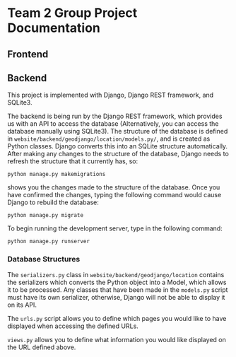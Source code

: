 # Team 2 Group Project Documentation

## Frontend

## Backend

This project is implemented with Django, Django REST framework, and SQLite3.

The backend is being run by the Django REST framework, which provides us with an API to access the database (Alternatively, you can access the database manually using SQLite3). The structure of the database is defined in `website/backend/geodjango/location/models.py/`, and is created as Python classes. Django converts this into an SQLite structure automatically. After making any changes to the structure of the database, Django needs to refresh the structure that it currently has, so:

`python manage.py makemigrations`

shows you the changes made to the structure of the database. Once you have confirmed the changes, typing the following command would cause Django to rebuild the database:

`python manage.py migrate`

To begin running the development server, type in the following command:

`python manage.py runserver`


### Database Structures
The `serializers.py` class in `website/backend/geodjango/location` contains the serializers which converts the Python object into a Model, which allows it to be processed. Any classes that have been made in the `models.py` script must have its own serializer, otherwise, Django will not be able to display it on its API.

The `urls.py` script allows you to define which pages you would like to have displayed when accessing the defined URLs.

`views.py` allows you to define what information you would like displayed on the URL defined above.

